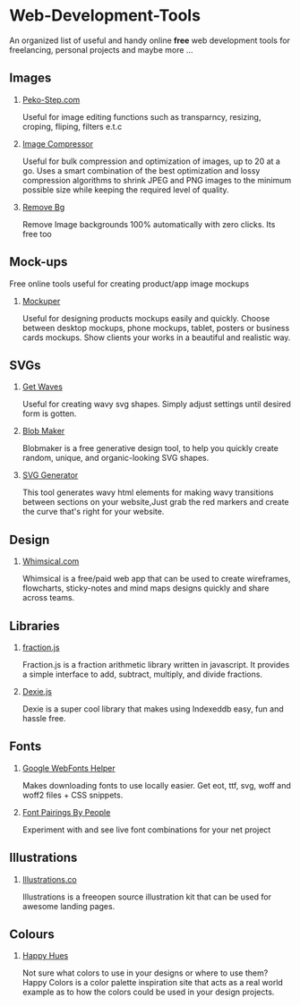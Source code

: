 # Web-Development-Tools

An organized list of useful and handy online **free** web development tools for freelancing, personal projects and maybe more ...

## Images

1. [Peko-Step.com](https://cdn.peko-step.com/en/)

   Useful for image editing functions such as transparncy, resizing, croping, fliping, filters e.t.c

2. [Image Compressor](https://imagecompressor.com/)

   Useful for bulk compression and optimization of images, up to 20 at a go. Uses a smart combination of the best optimization and lossy    compression algorithms to shrink JPEG and PNG images to the minimum possible size while keeping the required level of quality.
   
3. [Remove Bg](https://www.remove.bg/)

   Remove Image backgrounds 100% automatically with zero clicks. Its free too

##  Mock-ups
Free online tools useful for creating product/app image mockups

1. [Mockuper](https://mockuper.net/)

   Useful for designing products mockups easily and quickly. Choose between desktop mockups, phone mockups, tablet, posters or business    cards mockups. Show clients your works in a beautiful and realistic way.

## SVGs

1. [Get Waves](https://getwaves.io/)

   Useful for creating wavy svg shapes. Simply adjust settings until desired form is gotten.

2. [Blob Maker](https://www.blobmaker.app/)

   Blobmaker is a free generative design tool, to help you quickly create random, unique, and organic-looking SVG shapes.

3. [SVG Generator](https://smooth.ie/blogs/news/svg-wavey-transitions-between-sections)

   This tool generates wavy html elements for making wavy transitions between sections on your website,Just grab the red markers and        create the curve that's right for your website.

## Design

1. [Whimsical.com](https://whimsical.com)
   
   Whimsical is a free/paid web app that can be used to create wireframes, flowcharts, sticky-notes and mind maps designs quickly and      share across teams.
   
## Libraries

1. [fraction.js](https://github.com/ekg/fraction.js/)
   
   Fraction.js is a fraction arithmetic library written in javascript. It provides a simple interface to add, subtract, multiply, and      divide fractions.
   
2. [Dexie.js](https://dexie.org/)

   Dexie is a super cool library that makes using Indexeddb easy, fun and hassle free.
   
## Fonts

1. [Google WebFonts Helper](https://google-webfonts-helper.herokuapp.com/fonts)

   Makes downloading fonts to use locally easier. Get eot, ttf, svg, woff and woff2 files + CSS snippets.
   
2. [Font Pairings By People](https://fontpairings.bypeople.com/)

   Experiment with and see live font combinations for your net project
   
   
## Illustrations

1. [Illustrations.co](https://illlustrations.co/)
   
   Illustrations is a freeopen source illustration kit that can be used for awesome landing pages.
   
   
## Colours

1. [Happy Hues](https://www.happyhues.co/palettes/7)

   Not sure what colors to use in your designs or where to use them? Happy Colors is a color palette inspiration site that acts as a        real world example as to how the colors could be used in your design projects.



   
   
